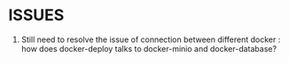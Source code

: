 # ISSUES

1. Still need to resolve the issue of connection between different docker : how does docker-deploy talks to docker-minio and docker-database?